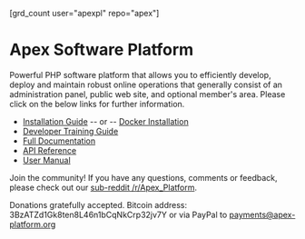 
[grd_count user="apexpl" repo="apex"]

# Apex Software Platform

Powerful PHP software platform that allows you to efficiently develop, deploy and maintain robust 
online operations that generally consist of an administration panel, public web site, and 
optional member's area.  Please click on the below links for further information.

* [Installation Guide](docs/install.md) -- or -- [Docker Installation](docs/docker.md)
* [Developer Training Guide](docs/training/index.md)
* [Full Documentation](docs/index.md)
* [API Reference](https://apexpl.io/api/)
* [User Manual](docs/core/index.md)

Join the community!  If you have any questions, comments or feedback, please check out our [sub-reddit /r/Apex_Platform](https://www.reddit.com/r/Apex_Platform/).

Donations gratefully accepted.  Bitcoin address:  3BzATZd1Gk8ten8L46n1bCqNkCrp32jv7Y or via PayPal to payments@apex-platform.org



